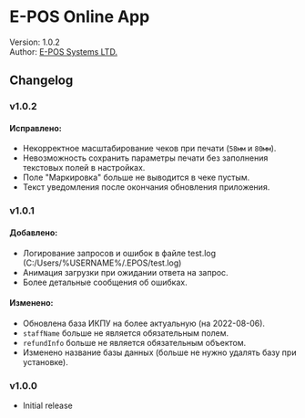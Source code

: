 # E-POS Online App
Version: 1.0.2  
Author: [E-POS Systems LTD.](https://epos.uz)  

## Changelog
### v1.0.2
#### Исправлено:
- Некорректное масштабирование чеков при печати (`58мм` и `80мм`).
- Невозможность сохранить параметры печати без заполнения текстовых полей в настройках.
- Поле "Маркировка" больше не выводится в чеке пустым.
- Текст уведомления после окончания обновления приложения.

### v1.0.1
#### Добавлено:
- Логирование запросов и ошибок в файле test.log (C:/Users/%USERNAME%/.EPOS/test.log)  
- Анимация загрузки при ожидании ответа на запрос.  
- Более детальные сообщения об ошибках.

#### Изменено:
- Обновлена база ИКПУ на более актуальную (на 2022-08-06).
- `staffName` больше не является обязательным полем.
- `refundInfo` больше не является обязательным объектом.
- Изменено название базы данных (больше не нужно удалять базу при установке).

### v1.0.0
- Initial release

